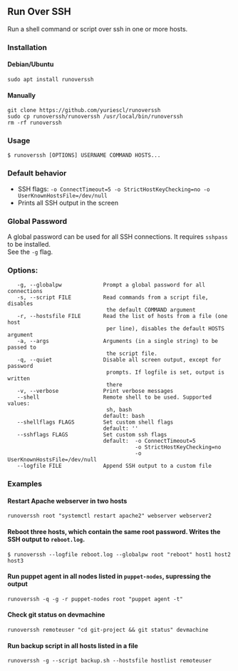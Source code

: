 ## Run Over SSH

Run a shell command or script over ssh in one or more hosts.

### Installation

#### Debian/Ubuntu
```
sudo apt install runoverssh
```

#### Manually
```
git clone https://github.com/yuriescl/runoverssh
sudo cp runoverssh/runoverssh /usr/local/bin/runoverssh
rm -rf runoverssh
```

### Usage
```
$ runoverssh [OPTIONS] USERNAME COMMAND HOSTS...
```

### Default behavior

* SSH flags: `-o ConnectTimeout=5 -o StrictHostKeyChecking=no -o UserKnownHostsFile=/dev/null`
* Prints all SSH output in the screen

### Global Password

A global password can be used for all SSH connections.
It requires `sshpass` to be installed.  
See the `-g` flag.

### Options:
```
   -g, --globalpw             Prompt a global password for all connections
   -s, --script FILE          Read commands from a script file, disables
                               the default COMMAND argument
   -r, --hostsfile FILE       Read the list of hosts from a file (one host
                               per line), disables the default HOSTS argument
   -a, --args                 Arguments (in a single string) to be passed to
                               the script file.
   -q, --quiet                Disable all screen output, except for password
                               prompts. If logfile is set, output is written
                               there
   -v, --verbose              Print verbose messages
   --shell                    Remote shell to be used. Supported values:
                               sh, bash
                              default: bash
   --shellflags FLAGS         Set custom shell flags
                              default: ''
   --sshflags FLAGS           Set custom ssh flags
                              default:  -o ConnectTimeout=5
                                        -o StrictHostKeyChecking=no
                                        -o UserKnownHostsFile=/dev/null
   --logfile FILE             Append SSH output to a custom file
```

### Examples
#### Restart Apache webserver in two hosts
```
runoverssh root "systemctl restart apache2" webserver webserver2
```

#### Reboot three hosts, which contain the same root password. Writes the SSH output to `reboot.log`.
```
$ runoverssh --logfile reboot.log --globalpw root "reboot" host1 host2 host3
```

#### Run puppet agent in all nodes listed in `puppet-nodes`, supressing the output
```
runoverssh -q -g -r puppet-nodes root "puppet agent -t"
```

#### Check git status on devmachine
```
runoverssh remoteuser "cd git-project && git status" devmachine
```

#### Run backup script in all hosts listed in a file
```
runoverssh -g --script backup.sh --hostsfile hostlist remoteuser
```
